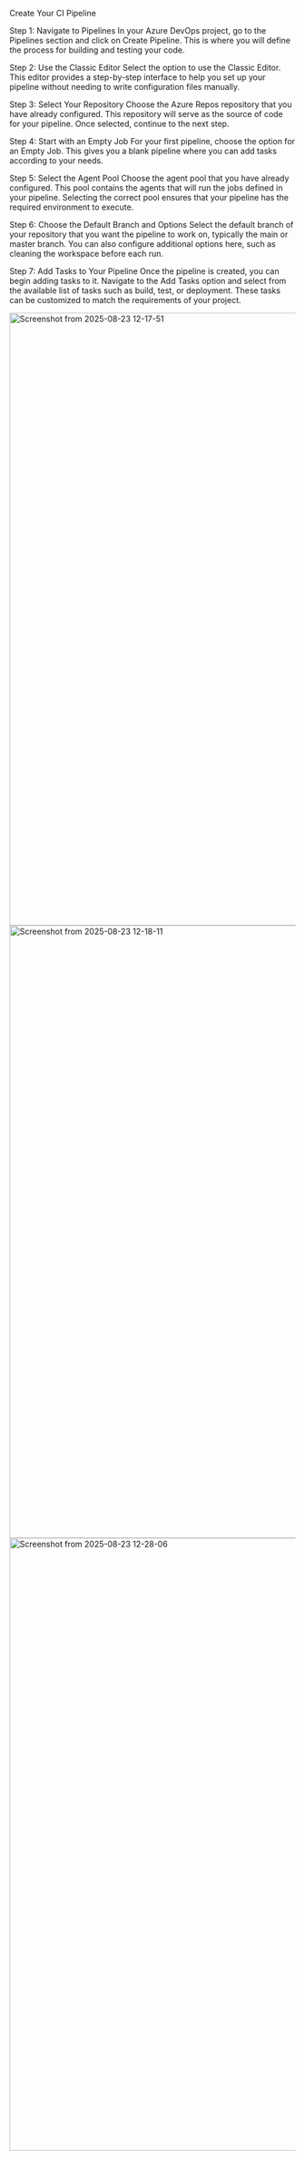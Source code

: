 Create Your CI Pipeline

Step 1: Navigate to Pipelines
In your Azure DevOps project, go to the Pipelines section and click on Create Pipeline. This is where you will define the process for building and testing your code.

Step 2: Use the Classic Editor
Select the option to use the Classic Editor. This editor provides a step-by-step interface to help you set up your pipeline without needing to write configuration files manually.

Step 3: Select Your Repository
Choose the Azure Repos repository that you have already configured. This repository will serve as the source of code for your pipeline. Once selected, continue to the next step.

Step 4: Start with an Empty Job
For your first pipeline, choose the option for an Empty Job. This gives you a blank pipeline where you can add tasks according to your needs.

Step 5: Select the Agent Pool
Choose the agent pool that you have already configured. This pool contains the agents that will run the jobs defined in your pipeline. Selecting the correct pool ensures that your pipeline has the required environment to execute.

Step 6: Choose the Default Branch and Options
Select the default branch of your repository that you want the pipeline to work on, typically the main or master branch. You can also configure additional options here, such as cleaning the workspace before each run.

Step 7: Add Tasks to Your Pipeline
Once the pipeline is created, you can begin adding tasks to it. Navigate to the Add Tasks option and select from the available list of tasks such as build, test, or deployment. These tasks can be customized to match the requirements of your project.

<img width="1920" height="1080" alt="Screenshot from 2025-08-23 12-17-51" src="https://github.com/user-attachments/assets/e9ef255e-5a4c-486b-9f74-28eacde72ccd" />
<img width="1920" height="1080" alt="Screenshot from 2025-08-23 12-18-11" src="https://github.com/user-attachments/assets/7364dab4-f442-4e7e-aa3e-a4e462137ce3" />
<img width="1920" height="1080" alt="Screenshot from 2025-08-23 12-28-06" src="https://github.com/user-attachments/assets/4aee5ac2-d9c9-4e8b-bd1f-3d19090ce3be" />

